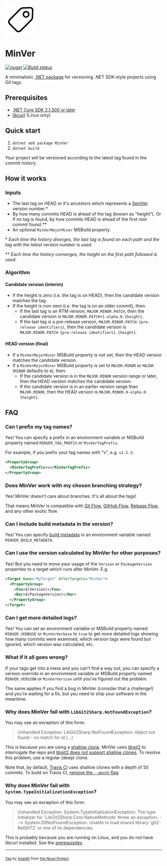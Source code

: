 <img src="assets/min-ver.png" width="100" />

# MinVer

_[![nuget](https://img.shields.io/nuget/v/MinVer.svg?style=flat)](https://www.nuget.org/packages/MinVer)_
_[![Build status](https://ci.appveyor.com/api/projects/status/0ai8j3x4tg6w3ima/branch/master?svg=true)](https://ci.appveyor.com/project/adamralph/min-ver/branch/master)_

A minimalistic [.NET package](https://www.nuget.org/packages/MinVer) for versioning .NET SDK-style projects using Git tags.

## Prerequisites

- [.NET Core SDK 2.1.300 or later](https://www.microsoft.com/net/download)
- [libcurl](https://curl.haxx.se/libcurl/) (Linux only)

## Quick start

1. `dotnet add package MinVer`
2. `dotnet build`

Your project will be versioned according to the latest tag found in the commit history.

## How it works

### Inputs

- The last tag on HEAD or it's ancestors which represents a [SemVer](https://semver.org) version number._\*_
- By how many commits HEAD is ahead of the tag (known as "height"). Or if no tag is found, by how commits HEAD is ahead of the first root commit found._\*\*_
- An optional `MinVerMajorMinor` MSBuild property.

\* _Each time the history diverges, the last tag is found on each path and the tag with the latest version number is used._

\*\* _Each time the history converges, the height on the first path followed is used._

### Algorithm

#### Candidate version (interim)

- If the height is zero (i.e. the tag is on HEAD), then the candidate version matches the tag.
- If the height is non-zero (i.e. the tag is on an older commit), then:
  - If the last tag is an RTM version, `MAJOR.MINOR.PATCH`, then the candidate version is `MAJOR.MINOR.PATCH+1-alpha.0.{height}`.
  - If the last tag is a pre-release version, `MAJOR.MINOR.PATCH-{pre-release identifiers}`, then the candidate version is `MAJOR.MINOR.PATCH-{pre-release identifiers}.{height}`.

#### HEAD version (final)

- If a `MinVerMajorMinor` MSBuild property is not set, then the HEAD version matches the candidate version.
- If a `MinVerMajorMinor` MSBuild property is set to `MAJOR.MINOR` or `MAJOR` (`MINOR` defaults to `0`), then:
  - If the candidate version is in the `MAJOR.MINOR` version range or later, then the HEAD version matches the candidate version.
  - If the candidate version is in an earlier version range than `MAJOR.MINOR`, then the HEAD version is `MAJOR.MINOR.0-alpha.0.{height}`.

## FAQ

### Can I prefix my tag names?

Yes! You can specify a prefix in an environment variable or MSBuild property named `MINVER_TAG_PREFIX` or `MinVerTagPrefix`.

For example, if you prefix your tag names with "v", e.g. `v1.2.3`:

```xml
<PropertyGroup>
  <MinVerTagPrefix>v</MinVerTagPrefix>
</PropertyGroup>
```

### Does MinVer work with my chosen branching strategy?

Yes! MinVer doesn't care about branches. It's all about the tags!

That means MinVer is compatible with [Git Flow](https://nvie.com/posts/a-successful-git-branching-model/), [GitHub Flow](https://guides.github.com/introduction/flow/), [Release Flow](https://docs.microsoft.com/en-us/azure/devops/learn/devops-at-microsoft/release-flow), and any other exotic flow.

### Can I include build metadata in the version?

Yes! You can specify [build metadata](https://semver.org/#spec-item-10) in an environment variable named `MINVER_BUILD_METADATA`.

### Can I use the version calculated by MinVer for other purposes?

Yes! But you need to move your usage of the `Version` or `PackageVersion` properties to a target which runs after MinVer. E.g.

```xml
<Target Name="MyTarget" AfterTargets="MinVer">
  <PropertyGroup>
    <Foo>$(Version)</Foo>
    <Bar>$(PackageVersion)</Bar>
  </PropertyGroup>
</Target>
```

### Can I get more detailed logs?

Yes! You can set an environment variable or MSBuild property named `MINVER_VERBOSE` or `MinVerVerbose` to `true` to get more detailed logs showing how many commits were examined, which version tags were found but ignored, which version was calculated, etc.

### What if it all goes wrong?

If your tags get into a mess and you can't find a way out, you can specify a version override in an environment variable or MSBuild property named `MINVER_VERSION` or `MinVerVersion` until you've figured out the problem.

The same applies if you find a bug in MinVer (consider that a challenge!) and you're waiting for a fix, but you need to ship your software in the meantime.

### Why does MinVer fail with `LibGit2Sharp.NotFoundException`?

You may see an exception of this form:

> Unhandled Exception: LibGit2Sharp.NotFoundException: object not found - no match for id (...)

This is because you are using a [shallow clone](https://www.git-scm.com/docs/git-clone#git-clone---depthltdepthgt). MinVer uses [libgit2](https://github.com/libgit2/libgit2) to interrogate the repo and [libgit2 does not support shallow clones](https://github.com/libgit2/libgit2/issues/3058). To resolve this problem, use a regular (deep) clone.

Note that, by default, [Travis CI](https://travis-ci.org/) uses shallow clones with a depth of 50 commits. To build on Travis CI, [remove the `--depth` flag](https://docs.travis-ci.com/user/customizing-the-build#git-clone-depth).

### Why does MinVer fail with `System.TypeInitializationException`?

You may see an exception of this form:

> Unhandled Exception: System.TypeInitializationException: The type initializer for 'LibGit2Sharp.Core.NativeMethods' threw an exception. ---> System.DllNotFoundException: Unable to load shared library 'git2-8e0b172' or one of its dependencies.

This is probably because you are running on Linux, and you do not have libcurl installed. See the [prerequisites](#prerequisites).

---

<sub>[Tag](https://thenounproject.com/term/tag/938952) by [Ananth](https://thenounproject.com/ananthshas/) from [the Noun Project](https://thenounproject.com/).</sub>
